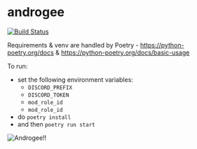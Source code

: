 # androgee
[![Build Status](https://travis-ci.com/Egeeio/androgee.svg?branch=main)](https://travis-ci.com/Egeeio/androgee)

Requirements & venv are handled by Poetry - https://python-poetry.org/docs & https://python-poetry.org/docs/basic-usage

To run:
* set the following environment variables:
    - `DISCORD_PREFIX`
    - `DISCORD_TOKEN`
    - `mod_role_id`
    - `mod_role_id`
* do `poetry install`
* and then `poetry run start`

![Androgee!!](.github/Androgee_-_Reference_Sheet.jpg)
